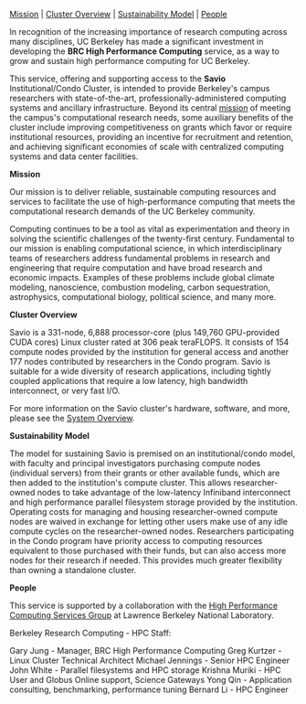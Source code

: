 [Mission](#Mission) | [Cluster Overview](#Cluster_Overview) | [Sustainability Model](#Sustainability_Model) | [People](#People)

In recognition of the increasing importance of research computing across many disciplines, UC Berkeley has made a significant investment in developing the **BRC High Performance Computing** service, as a way to grow and sustain high performance computing for UC Berkeley.

This service, offering and supporting access to the **Savio** Institutional/Condo Cluster, is intended to provide Berkeley's campus researchers with state-of-the-art, professionally-administered computing systems and ancillary infrastructure. Beyond its central [mission](#Mission) of meeting the campus's computational research needs, some auxiliary benefits of the cluster include improving competitiveness on grants which favor or require institutional resources, providing an incentive for recruitment and retention, and achieving significant economies of scale with centralized computing systems and data center facilities.

[]()

**Mission**

Our mission is to deliver reliable, sustainable computing resources and services to facilitate the use of high-performance computing that meets the computational research demands of the UC Berkeley community.

Computing continues to be a tool as vital as experimentation and theory in solving the scientific challenges of the twenty-first century. Fundamental to our mission is enabling computational science, in which interdisciplinary teams of researchers address fundamental problems in research and engineering that require computation and have broad research and economic impacts. Examples of these problems include global climate modeling, nanoscience, combustion modeling, carbon sequestration, astrophysics, computational biology, political science, and many more.

[]()**Cluster Overview**

Savio is a 331-node, 6,888 processor-core (plus 149,760 GPU-provided CUDA cores) Linux cluster rated at 306 peak teraFLOPS. It consists of 154 compute nodes provided by the institution for general access and another 177 nodes contributed by researchers in the Condo program. Savio is suitable for a wide diversity of research applications, including tightly coupled applications that require a low latency, high bandwidth interconnect, or very fast I/O.

For more information on the Savio cluster's hardware, software, and more, please see the [System Overview](http://research-it.berkeley.edu/services/high-performance-computing/system-overview).

[]()

**Sustainability Model**

The model for sustaining Savio is premised on an institutional/condo model, with faculty and principal investigators purchasing compute nodes (individual servers) from their grants or other available funds, which are then added to the institution's compute cluster. This allows researcher-owned nodes to take advantage of the low-latency Infiniband interconnect and high performance parallel filesystem storage provided by the institution. Operating costs for managing and housing researcher-owned compute nodes are waived in exchange for letting other users make use of any idle compute cycles on the researcher-owned nodes. Researchers participating in the Condo program have priority access to computing resources equivalent to those purchased with their funds, but can also access more nodes for their research if needed. This provides much greater flexibility than owning a standalone cluster.

[]()

**People**

This service is supported by a collaboration with the [High Performance Computing Services Group](http://scs.lbl.gov) at Lawrence Berkeley National Laboratory.

Berkeley Research Computing - HPC Staff:

Gary Jung - Manager, BRC High Performance Computing
Greg Kurtzer - Linux Cluster Technical Architect
Michael Jennings - Senior HPC Engineer
John White - Parallel filesystems and HPC storage
Krishna Muriki - HPC User and Globus Online support, Science Gateways
Yong Qin - Application consulting, benchmarking, performance tuning
Bernard Li - HPC Engineer
